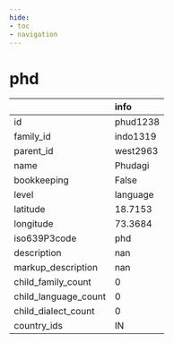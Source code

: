 ```yaml
---
hide:
- toc
- navigation
---
```

# phd
|                      | info     |
|:---------------------|:---------|
| id                   | phud1238 |
| family_id            | indo1319 |
| parent_id            | west2963 |
| name                 | Phudagi  |
| bookkeeping          | False    |
| level                | language |
| latitude             | 18.7153  |
| longitude            | 73.3684  |
| iso639P3code         | phd      |
| description          | nan      |
| markup_description   | nan      |
| child_family_count   | 0        |
| child_language_count | 0        |
| child_dialect_count  | 0        |
| country_ids          | IN       |